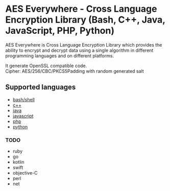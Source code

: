 # AES Everywhere - Cross Language Encryption Library  (Bash, C++, Java, JavaScript, PHP, Python)

AES Everywhere is Cross Language Encryption Library which provides the ability to encrypt and decrypt data using a single algorithm in different programming languages and on different platforms.

It generate OpenSSL compatible code.  
Cipher: AES/256/CBC/PKCS5Padding with random generated salt


## Supported languages

 + [bash/shell](https://github.com/mervick/aes-everywhere/tree/master/bash)
 + [c++](https://github.com/mervick/aes-everywhere/tree/master/cpp)
 + [java](https://github.com/mervick/aes-everywhere/tree/master/java)
 + [javascript](https://github.com/mervick/aes-everywhere/tree/master/javascript)
 + [php](https://github.com/mervick/aes-everywhere/tree/master/php)
 + [python](https://github.com/mervick/aes-everywhere/tree/master/python)


### TODO
 + ruby
 + go
 + kotlin
 + swift
 + objective-C
 + perl
 + net
